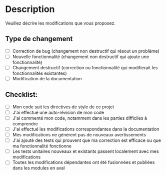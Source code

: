 # Description

Veuillez décrire les modifications que vous proposez.

## Type de changement

- [ ] Correction de bug (changement non destructif qui résout un problème)
- [ ] Nouvelle fonctionnalité (changement non destructif qui ajoute une fonctionnalité)
- [ ] Changement destructif (correction ou fonctionnalité qui modifierait les fonctionnalités existantes)
- [ ] Modification de la documentation

## Checklist:

- [ ] Mon code suit les directives de style de ce projet
- [ ] J'ai effectué une auto-révision de mon code
- [ ] J'ai commenté mon code, notamment dans les parties difficiles à comprendre
- [ ] J'ai effectué les modifications correspondantes dans la documentation
- [ ] Mes modifications ne génèrent pas de nouveaux avertissements
- [ ] J'ai ajouté des tests qui prouvent que ma correction est efficace ou que ma fonctionnalité fonctionne
- [ ] Les tests unitaires nouveaux et existants passent localement avec mes modifications
- [ ] Toutes les modifications dépendantes ont été fusionnées et publiées dans les modules en aval 